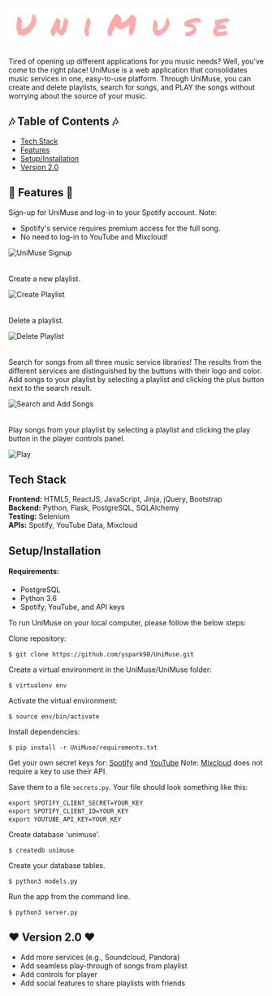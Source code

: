 # <img src="/UniMuse/static/img/_readme/unimuse.png" width="449" height="72">

Tired of opening up different applications for you music needs? Well, you've come to the right place!
UniMuse is a web application that consolidates music services in one, easy-to-use platform. Through
UniMuse, you can create and delete playlists, search for songs, and PLAY the songs without worrying
about the source of your music.


## 🎶 Table of Contents 🎶

* [Tech Stack](#tech-stack)
* [Features](#features)
* [Setup/Installation](#installation)
* [Version 2.0](#future)


## <a name="features"></a>🌟 Features 🌟

Sign-up for UniMuse and log-in to your Spotify account.
Note:
 - Spotify's service requires premium access for the full song.
 - No need to log-in to YouTube and Mixcloud!
  
![UniMuse Signup](/UniMuse/static/img/_readme/unimuse_signup.gif)
<br/><br/><br/>
Create a new playlist.
  
![Create Playlist](/UniMuse/static/img/_readme/unimuse_create_playlist.gif)
<br/><br/><br/>
Delete a playlist.
  
![Delete Playlist](/UniMuse/static/img/_readme/unimuse_delete_playlist.gif)
<br/><br/><br/>
Search for songs from all three music service libraries!
The results from the different services are distinguished by the buttons with their logo and color.
Add songs to your playlist by selecting a playlist and clicking the plus button next to the search result.
  
![Search and Add Songs](/UniMuse/static/img/_readme/unimuse_search_add_songs.gif)
<br/><br/><br/>
Play songs from your playlist by selecting a playlist and clicking the play button in the player controls panel.

![Play](/UniMuse/static/img/_readme/unimuse_playlist_player.gif)


## <a name="tech-stack"></a>Tech Stack

__Frontend:__ HTML5, ReactJS, JavaScript, Jinja, jQuery, Bootstrap <br/>
__Backend:__ Python, Flask, PostgreSQL, SQLAlchemy <br/>
__Testing:__ Selenium <br />
__APIs:__ Spotify, YouTube Data, Mixcloud <br/>


## <a name="installation"></a>Setup/Installation

#### Requirements:

- PostgreSQL
- Python 3.6
- Spotify, YouTube, and API keys

To run UniMuse on your local computer, please follow the below steps:

Clone repository:
```
$ git clone https://github.com/yspark90/UniMuse.git
```
Create a virtual environment in the UniMuse/UniMuse folder:
```
$ virtualenv env
```
Activate the virtual environment:
```
$ source env/bin/activate
```
Install dependencies:
```
$ pip install -r UniMuse/requirements.txt
```
Get your own secret keys for:
[Spotify](https://developer.spotify.com/) and [YouTube](https://developers.google.com/youtube/)
Note: [Mixcloud](https://www.mixcloud.com/developers/) does not require a key to use their API.

Save them to a file `secrets.py`. Your file should look something like this:
```
export SPOTIFY_CLIENT_SECRET=YOUR_KEY
export SPOTIFY_CLIENT_ID=YOUR_KEY
export YOUTUBE_API_KEY=YOUR_KEY
```
Create database 'unimuse'.
```
$ createdb unimuse
```
Create your database tables.
```
$ python3 models.py
```
Run the app from the command line.
```
$ python3 server.py
```


## <a name="future"></a>❤️ Version 2.0 ❤️
* Add more services (e.g., Soundcloud, Pandora)
* Add seamless play-through of songs from playlist
* Add controls for player
* Add social features to share playlists with friends